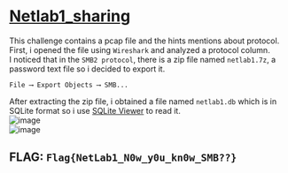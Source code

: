 # [Netlab1_sharing](https://ctf.viblo.asia/puzzles/netlab1-sharing-7ftcbkfnovy)
This challenge contains a pcap file and the hints mentions about protocol. First, i opened the file using ```Wireshark``` and analyzed a protocol column.  
I noticed that in the ```SMB2 protocol```, there is a zip file named ```netlab1.7z```, a password text file so i decided to export it.
```linux
File ⟶ Export Objects ⟶ SMB...
```
After extracting the zip file, i obtained a file named ```netlab1.db``` which is in SQLite format so i use [SQLite Viewer](https://inloop.github.io/sqlite-viewer/) to read it.  
![image](https://github.com/user-attachments/assets/bd9455f6-01f6-4b4d-ab15-1e8367485ff1)  
![image](https://github.com/user-attachments/assets/60abfbe4-c996-4b84-a040-243e43f36d71)  
## FLAG: **```Flag{NetLab1_N0w_y0u_kn0w_SMB??}```**
